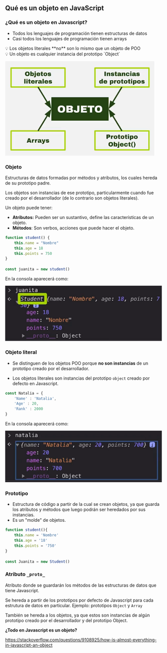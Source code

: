## ****Qué es un objeto en JavaScript****

### ¿Qué es un objeto en Javascript?

- Todos los lenguajes de programación tienen estructuras de datos
- Casi todos los lenguajes de programación tienen arrays

<aside>
💡 Los objetos literales **no** son lo mismo que un objeto de POO

</aside>

<aside>
💡 Un objeto es cualquier instancia del prototipo `Object`
</aside>

![Untitled (1).png](img/Untitled%20(1).png)

### Objeto

Estructuras de datos formadas por métodos y atributos, los cuales hereda de su prototipo padre.

Los objetos son instancias de ese prototipo, particularmente cuando fue creado por el desarrollador (de lo contrario son objetos literales).

Un objeto puede tener:

- **Atributos:** Pueden ser un sustantivo, define las características de un objeto.
- **Métodos**: Son verbos, acciones que puede hacer el objeto.

```jsx
function student() {
    this.name = "Nombre"
    this.age = 18
    this.points = 750
}

const juanita = new student()
```

En la consola aparecerá como:

![Untitled (1).png](img/Untitled%20(2).png)

### **Objeto literal**

- Se distinguen de los objetos POO porque **no son instancias** de un prototipo creado por el desarrollador.

- Los objetos literales son instancias del prototipo `object` creado por defecto en Javascript.

```jsx
const Natalia = {
	'Name' : 'Natalia',
	'Age' : 20,
	'Rank' : 2000
}
```

En la consola aparecerá como:

![Untitled (1).png](img/Untitled%20(3).png)

### Prototipo

- Estructura de código a partir de la cual se crean objetos, ya que guarda los atributos y métodos que luego podrán ser heredados por sus instancias.
- Es un "molde" de objetos.

```jsx
function student(){
	this.name = 'Nombre'
	this.age = '18'
	this.points = '750'
}

const Juanita = new Student()
```

### Atributo `_proto_`

Atributo donde se guardarán los métodos de las estructuras de datos que tiene Javascript.

Se hereda a partir de los prototipos por defecto de Javascript para cada estrutura de datos en particular. Ejemplo: prototipos `Object` y `Array`

También se hereda a los objetos, ya que estos son instancias de algún prototipo creado por el desarrollador y del prototipo Object.

**¿Todo en Javascript es un objeto?**

https://stackoverflow.com/questions/9108925/how-is-almost-everything-in-javascript-an-object

